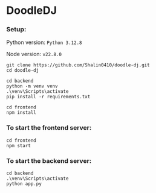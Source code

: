 # DoodleDJ

### Setup:

Python version: `Python 3.12.8`

Node version: `v22.8.0`

```
git clone https://github.com/Shalin0410/doodle-dj.git
cd doodle-dj

cd backend
python -m venv venv
.\venv\Scripts\activate
pip install -r requirements.txt

cd frontend
npm install
```

### To start the frontend server:

```
cd frontend
npm start
```

### To start the backend server:

```
cd backend
.\venv\Scripts\activate
python app.py
```
